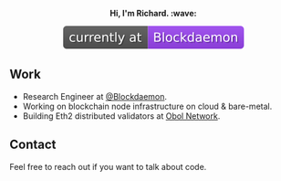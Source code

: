 <div align="center">
  <p>
    <strong>Hi, I'm Richard. :wave:</strong>
  </p>
  <a href="https://blockdaemon.com"><img src="./work_badge.svg" /></a>
</div>

## Work

- Research Engineer at [@Blockdaemon](https://github.com/Blockdaemon).
- Working on blockchain node infrastructure on cloud & bare-metal.
- Building Eth2 distributed validators at [Obol Network](https://obol.tech).

## Contact

Feel free to reach out if you want to talk about code.
